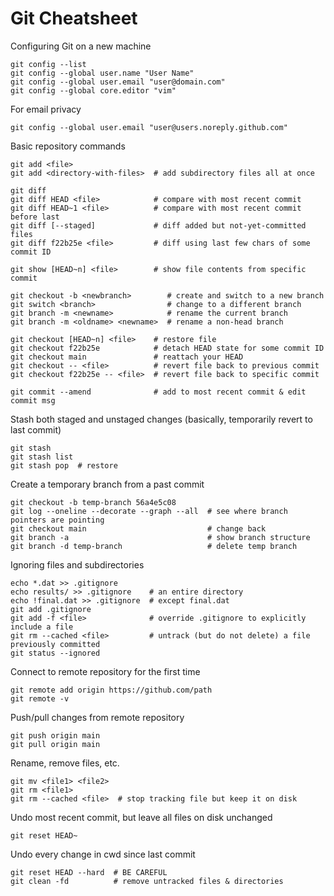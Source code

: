 # Git Cheatsheet

Configuring Git on a new machine
```
git config --list
git config --global user.name "User Name"
git config --global user.email "user@domain.com"
git config --global core.editor "vim"
```

For email privacy
```
git config --global user.email "user@users.noreply.github.com"
```

Basic repository commands
```
git add <file>
git add <directory-with-files>  # add subdirectory files all at once

git diff
git diff HEAD <file>            # compare with most recent commit
git diff HEAD~1 <file>          # compare with most recent commit before last
git diff [--staged]             # diff added but not-yet-committed files
git diff f22b25e <file>         # diff using last few chars of some commit ID

git show [HEAD~n] <file>        # show file contents from specific commit

git checkout -b <newbranch>        # create and switch to a new branch
git switch <branch>                # change to a different branch
git branch -m <newname>            # rename the current branch
git branch -m <oldname> <newname>  # rename a non-head branch

git checkout [HEAD~n] <file>    # restore file
git checkout f22b25e            # detach HEAD state for some commit ID
git checkout main               # reattach your HEAD
git checkout -- <file>          # revert file back to previous commit
git checkout f22b25e -- <file>  # revert file back to specific commit

git commit --amend              # add to most recent commit & edit commit msg
```

Stash both staged and unstaged changes (basically, temporarily revert to last commit)
```
git stash
git stash list
git stash pop  # restore
```

Create a temporary branch from a past commit
```
git checkout -b temp-branch 56a4e5c08
git log --oneline --decorate --graph --all  # see where branch pointers are pointing
git checkout main                           # change back
git branch -a                               # show branch structure
git branch -d temp-branch                   # delete temp branch
```

Ignoring files and subdirectories
```
echo *.dat >> .gitignore
echo results/ >> .gitignore    # an entire directory
echo !final.dat >> .gitignore  # except final.dat
git add .gitignore
git add -f <file>              # override .gitignore to explicitly include a file
git rm --cached <file>         # untrack (but do not delete) a file previously committed
git status --ignored
```

Connect to remote repository for the first time
```
git remote add origin https://github.com/path
git remote -v
```

Push/pull changes from remote repository
```
git push origin main
git pull origin main
```

Rename, remove files, etc.
```
git mv <file1> <file2>
git rm <file1>
git rm --cached <file>  # stop tracking file but keep it on disk
```

Undo most recent commit, but leave all files on disk unchanged
```
git reset HEAD~
```

Undo every change in cwd since last commit
```
git reset HEAD --hard  # BE CAREFUL
git clean -fd          # remove untracked files & directories
```

